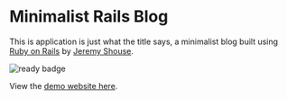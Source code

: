 # Minimalist Rails Blog

This is application is just what the title says, a minimalist blog built using [Ruby on Rails](http://rubyonrails.org) by [Jeremy Shouse](http://www.jeremy-shouse.com).

![ready badge](http://img.shields.io/badge/Status-Ready%20for%20use-brightgreen.svg)

View the [demo website here](http://boiling-depths-7491.herokuapp.com).